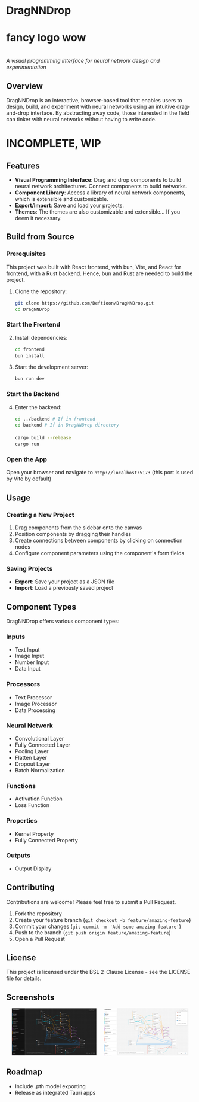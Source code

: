 # DragNNDrop

<p align="center">
  <!-- <img src="docs/images/logo.png" alt="DragNNDrop Logo" width="200" height="200"/> -->
  <h1>fancy logo wow</h1>
  <br>
  <em>A visual programming interface for neural network design and experimentation</em>
</p>

## Overview

DragNNDrop is an interactive, browser-based tool that enables users to design, build, and experiment with neural networks using an intuitive drag-and-drop interface. By abstracting away code, those interested in the field can tinker with neural networks without having to write code.

# INCOMPLETE, WIP

## Features

- **Visual Programming Interface**: Drag and drop components to build neural network architectures. Connect components to build networks.
- **Component Library**: Access a library of neural network components, which is extensible and customizable.
- **Export/Import**: Save and load your projects.
- **Themes**: The themes are also customizable and extensible... If you deem it necessary.

## Build from Source

### Prerequisites

This project was built with React frontend, with bun, Vite, and React for frontend, with a Rust backend. Hence, bun and Rust are needed to build the project.

1. Clone the repository:
   ```bash
   git clone https://github.com/Deftioon/DragNNDrop.git
   cd DragNNDrop
   ```

### Start the Frontend

2. Install dependencies:
   ```bash
   cd frontend
   bun install
   ```

3. Start the development server:
   ```bash
   bun run dev
   ```

### Start the Backend

4. Enter the backend:
    ```bash
    cd ../backend # If in frontend
    cd backend # If in DragNNDrop directory

    cargo build --release
    cargo run
    ```

### Open the App
Open your browser and navigate to `http://localhost:5173` (this port is used by Vite by default)

## Usage

### Creating a New Project

1. Drag components from the sidebar onto the canvas
2. Position components by dragging their handles
3. Create connections between components by clicking on connection nodes
4. Configure component parameters using the component's form fields

### Saving Projects

- **Export**: Save your project as a JSON file
- **Import**: Load a previously saved project

## Component Types

DragNNDrop offers various component types:

### Inputs
- Text Input
- Image Input
- Number Input
- Data Input

### Processors
- Text Processor
- Image Processor
- Data Processing

### Neural Network
- Convolutional Layer
- Fully Connected Layer
- Pooling Layer
- Flatten Layer
- Dropout Layer
- Batch Normalization

### Functions
- Activation Function
- Loss Function

### Properties
- Kernel Property
- Fully Connected Property

### Outputs
- Output Display

## Contributing

Contributions are welcome! Please feel free to submit a Pull Request.

1. Fork the repository
2. Create your feature branch (`git checkout -b feature/amazing-feature`)
3. Commit your changes (`git commit -m 'Add some amazing feature'`)
4. Push to the branch (`git push origin feature/amazing-feature`)
5. Open a Pull Request

## License

This project is licensed under the BSL 2-Clause License - see the LICENSE file for details.

## Screenshots

<p align="center">
  <img src="docs/images/LeNet-Black.png" alt="LeNet-5 Dark Theme" width="45%"/>
  &nbsp; &nbsp;
  <img src="docs/images/LeNet-White.png" alt="LeNet-5 Light Theme" width="45%"/>
</p>

## Roadmap
- Include .pth model exporting
- Release as integrated Tauri apps